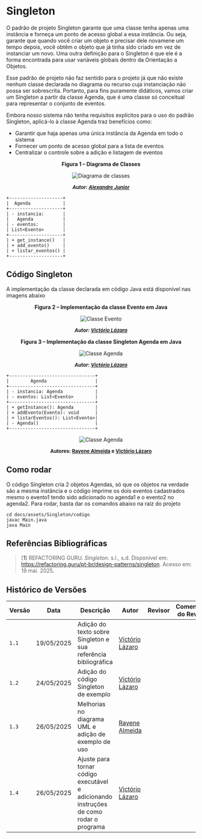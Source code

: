 # Singleton
O padrão de projeto Singleton garante que uma classe tenha apenas uma instância e forneça um ponto de acesso global a essa instância. Ou seja, garante que quando você criar um objeto e precisar dele novamene um tempo depois, você obtêm o objeto que já tinha sido criado em vez de instanciar um novo. Uma outra definição para o Singleton é que ele é a forma encontrada para usar variáveis globais dentro da Orientação a Objetos.

Esse padrão de projeto não faz sentido para o projeto já que não existe nenhum classe declarada no diagrama ou recurso cuja instanciação não possa ser sobrescrita. Portanto, para fins puramente didáticos, vamos criar um Singleton a partir da classe Agenda, que é uma classe só conceitual para representar o conjunto de eventos.

Embora nosso sistema não tenha requisitos explícitos para o uso do padrão Singleton, aplicá-lo à classe Agenda traz benefícios como:
- Garantir que haja apenas uma única instância da Agenda em todo o sistema
- Fornecer um ponto de acesso global para a lista de eventos
- Centralizar o controle sobre a adição e listagem de eventos

<center>

<a id="fig1">**Figura 1 – Diagrama de Classes**</a>

![Diagrama de classes](../../../assets/Prototype/diagrama-classes.png)
<font size="2"><p style="text-align: center"><b>_Autor: <a href="https://github.com/AlexandreLjr">Alexandre Junior</a>_</b></p></font>

</center>

```plaintext
+--------------------+
|  Agenda            |
+--------------------+
| - instancia:       |
|   Agenda           |
| - eventos:         |
| List<Evento>       |
+--------------------+
| + get_instance()   |
| + add_evento()     |
| + listar_eventos() |
+--------------------+
```


## Código Singleton

A implementação da classe declarada em código Java está disponível nas imagens abaixo

<center>

<a id="fig2">**Figura 2 – Implementação da classe Evento em Java**</a>

![Classe Evento](../../../assets/Singleton/cod1.png)

<font size="2"><p style="text-align: center"><b>_Autor: <a href="https://github.com/Victor-oss">Victório Lázaro</a>_</b></p></font>

<a id="fig3">**Figura 3 – Implementação da classe Singleton Agenda em Java**</a>

![Classe Agenda](../../../assets/Singleton/cod2.png)

<font size="2"><p style="text-align: center"><b>_Autor: <a href="https://github.com/Victor-oss">Victório Lázaro</a>_</b></p></font>

</center>

```plaintext
+--------------------------------+
|        Agenda                  |
+--------------------------------+
| - instancia: Agenda            |
| - eventos: List<Evento>        |
+--------------------------------+
| + getInstance(): Agenda        |
| + addEvento(Evento): void      |
| + listarEventos(): List<Evento>|
| - Agenda()                     |
+--------------------------------+
```

<center>

![Classe Agenda](../../../assets/Singleton/exemplojava.png)

<font size="2"><p style="text-align: center"><b>Autores: <a href="https://github.com/rayenealmeida">Rayene Almeida</a> e <a href="https://github.com/Victor-oss">Victório Lázaro</a> </b></p></font>

</center>

## Como rodar

O código Singleton cria 2 objetos Agendas, só que os objetos na verdade são a mesma instância e o código imprime os dois eventos cadastrados mesmo o evento1 tendo sido adicionado no agenda1 e o evento2 no agenda2. Para rodar, basta dar os comandos abaixo na raiz do projeto

```
cd docs/assets/Singleton/codigo
javac Main.java
java Main
```


## Referências Bibliográficas

> [<a id='ref1'>1</a>] REFACTORING GURU. _Singleton_. s.l., s.d. Disponível em: <https://refactoring.guru/pt-br/design-patterns/singleton>. Acesso em: 19 mai. 2025.

## Histórico de Versões

| Versão | Data       | Descrição                                                      | Autor                                            | Revisor | Comentário do Revisor |
| ------ | ---------- | -------------------------------------------------------------- | ------------------------------------------------ | ------- | --------------------- |
| `1.1`  | 19/05/2025 | Adição do texto sobre Singleton e sua referência bibliográfica | [Victório Lázaro](https://github.com/Victor-oss) |         |                       |
| `1.2`  | 24/05/2025 | Adição do código Singleton de exemplo  | [Victório Lázaro](https://github.com/Victor-oss)   |         |                       |
| `1.3`  | 26/05/2025 | Melhorias no diagrama UML e adição de exemplo de uso  | [Rayene Almeida](https://github.com/rayenealmeida)   |     |      |
| `1.4`  | 26/05/2025 | Ajuste para tornar código executável e adicionando instruções de como rodar o programa  | [Victório Lázaro](https://github.com/Victor-oss)   |         | 
